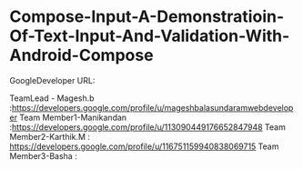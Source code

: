 # Compose-Input-A-Demonstratioin-Of-Text-Input-And-Validation-With-Android-Compose

GoogleDeveloper URL:

TeamLead - Magesh.b :https://developers.google.com/profile/u/mageshbalasundaramwebdeveloper
Team Member1-Manikandan :https://developers.google.com/profile/u/113090449176652847948
Team Member2-Karthik.M : https://developers.google.com/profile/u/116751159940838069715
Team Member3-Basha :
